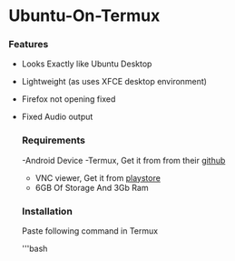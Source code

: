 # Ubuntu-On-Termux

### Features
- Looks Exactly like Ubuntu Desktop
- Lightweight (as uses XFCE desktop environment) 
- Firefox not opening fixed
- Fixed Audio output



  ### Requirements

  -Android Device
  -Termux, Get it from from their <a href="https://github.com/termux/termux-app/releases/latest">github</a>
  - VNC viewer, Get it from  <a href="https://play.google.com/store/apps/details?id=com.realvnc.viewer.android">playstore</a>
  - 6GB Of Storage And 3Gb Ram
 
  ### Installation

  Paste following command in Termux

  '''bash
  
